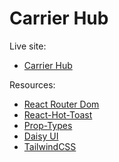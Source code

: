 # Carrier Hub

Live site:

- [Carrier Hub](https://carrier-hub.netlify.app/)

Resources:

- [React Router Dom](https://reactrouter.com/en/main)
- [React-Hot-Toast](https://react-hot-toast.com/)
- [Prop-Types](https://www.npmjs.com/package/prop-types)
- [Daisy UI](https://daisyui.com/)
- [TailwindCSS](https://tailwindcss.com/)

